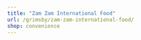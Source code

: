 ```yaml
---
title: "Zam Zam International Food"
url: /grimsby/zam-zam-international-food/
shop: convenience
---
```

